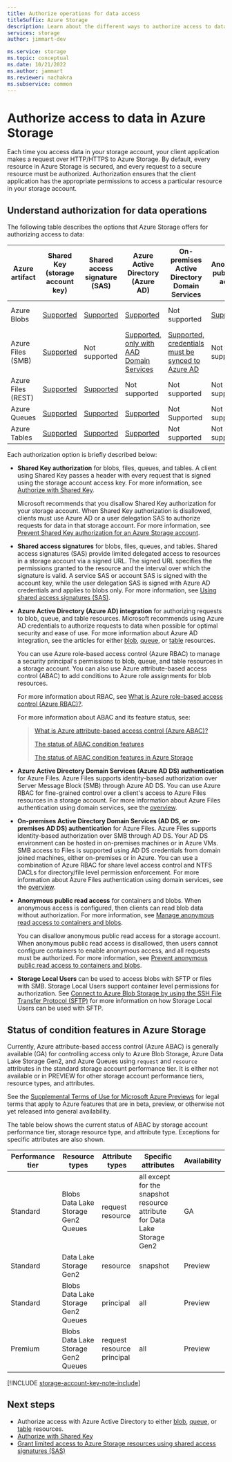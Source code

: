 ```yaml
---
title: Authorize operations for data access
titleSuffix: Azure Storage
description: Learn about the different ways to authorize access to data in Azure Storage. Azure Storage supports authorization with Azure Active Directory, Shared Key authorization, or shared access signatures (SAS), and also supports anonymous access to blobs.
services: storage
author: jimmart-dev

ms.service: storage
ms.topic: conceptual
ms.date: 10/21/2022
ms.author: jammart
ms.reviewer: nachakra
ms.subservice: common
---
```


# Authorize access to data in Azure Storage

Each time you access data in your storage account, your client application makes a request over HTTP/HTTPS to Azure Storage. By default, every resource in Azure Storage is secured, and every request to a secure resource must be authorized. Authorization ensures that the client application has the appropriate permissions to access a particular resource in your storage account.

## Understand authorization for data operations

The following table describes the options that Azure Storage offers for authorizing access to data:

| Azure artifact | Shared Key (storage account key) | Shared access signature (SAS) | Azure Active Directory (Azure AD) | On-premises Active Directory Domain Services | Anonymous public read access | Storage Local Users |
|--|--|--|--|--|--|--|
| Azure Blobs | [Supported](/rest/api/storageservices/authorize-with-shared-key/) | [Supported](storage-sas-overview.md) | [Supported](../blobs/authorize-access-azure-active-directory.md) | Not supported | [Supported](../blobs/anonymous-read-access-configure.md) | [Supported, only for SFTP](../blobs/secure-file-transfer-protocol-support-how-to.md) |
| Azure Files (SMB) | [Supported](/rest/api/storageservices/authorize-with-shared-key/) | Not supported | [Supported, only with AAD Domain Services](../files/storage-files-active-directory-overview.md) | [Supported, credentials must be synced to Azure AD](../files/storage-files-active-directory-overview.md) | Not supported | Supported |
| Azure Files (REST) | [Supported](/rest/api/storageservices/authorize-with-shared-key/) | [Supported](storage-sas-overview.md) | Not supported | Not supported | Not supported | Not supported |
| Azure Queues | [Supported](/rest/api/storageservices/authorize-with-shared-key/) | [Supported](storage-sas-overview.md) | [Supported](../queues/authorize-access-azure-active-directory.md) | Not Supported | Not supported | Not supported |
| Azure Tables | [Supported](/rest/api/storageservices/authorize-with-shared-key/) | [Supported](storage-sas-overview.md) | [Supported](../tables/authorize-access-azure-active-directory.md) | Not supported | Not supported | Not supported |

Each authorization option is briefly described below:
- **Shared Key authorization** for blobs, files, queues, and tables. A client using Shared Key passes a header with every request that is signed using the storage account access key. For more information, see [Authorize with Shared Key](/rest/api/storageservices/authorize-with-shared-key/).

    Microsoft recommends that you disallow Shared Key authorization for your storage account. When Shared Key authorization is disallowed, clients must use Azure AD or a user delegation SAS to authorize requests for data in that storage account. For more information, see [Prevent Shared Key authorization for an Azure Storage account](shared-key-authorization-prevent.md).

- **Shared access signatures** for blobs, files, queues, and tables. Shared access signatures (SAS) provide limited delegated access to resources in a storage account via a signed URL. The signed URL specifies the permissions granted to the resource and the interval over which the signature is valid. A service SAS or account SAS is signed with the account key, while the user delegation SAS is signed with Azure AD credentials and applies to blobs only. For more information, see [Using shared access signatures (SAS)](storage-sas-overview.md).

- **Azure Active Directory (Azure AD) integration** for authorizing requests to blob, queue, and table resources. Microsoft recommends using Azure AD credentials to authorize requests to data when possible for optimal security and ease of use. For more information about Azure AD integration, see the articles for either [blob](../blobs/authorize-access-azure-active-directory.md), [queue](../queues/authorize-access-azure-active-directory.md), or [table](../tables/authorize-access-azure-active-directory.md) resources.

    You can use Azure role-based access control (Azure RBAC) to manage a security principal's permissions to blob, queue, and table resources in a storage account. You can also use Azure attribute-based access control (ABAC) to add conditions to Azure role assignments for blob resources. 

    For more information about RBAC, see [What is Azure role-based access control (Azure RBAC)?](../../role-based-access-control/overview.md).

    For more information about ABAC and its feature status, see:
    > [What is Azure attribute-based access control (Azure ABAC)?](../../role-based-access-control/conditions-overview.md)
    >
    > [The status of ABAC condition features](../../role-based-access-control/conditions-overview.md#status-of-condition-features)
    >
    > [The status of ABAC condition features in Azure Storage](#status-of-condition-features-in-azure-storage)

<!--- After the core ABAC doc updates are published, change the heading in the second link above to: #status-of-condition-features --->

- **Azure Active Directory Domain Services (Azure AD DS) authentication** for Azure Files. Azure Files supports identity-based authorization over Server Message Block (SMB) through Azure AD DS. You can use Azure RBAC for fine-grained control over a client's access to Azure Files resources in a storage account. For more information about Azure Files authentication using domain services, see the [overview](../files/storage-files-active-directory-overview.md).

- **On-premises Active Directory Domain Services (AD DS, or on-premises AD DS) authentication** for Azure Files. Azure Files supports identity-based authorization over SMB through AD DS. Your AD DS environment can be hosted in on-premises machines or in Azure VMs. SMB access to Files is supported using AD DS credentials from domain joined machines, either on-premises or in Azure. You can use a combination of Azure RBAC for share level access control and NTFS DACLs for directory/file level permission enforcement. For more information about Azure Files authentication using domain services, see the [overview](../files/storage-files-active-directory-overview.md).

- **Anonymous public read access** for containers and blobs. When anonymous access is configured, then clients can read blob data without authorization. For more information, see [Manage anonymous read access to containers and blobs](../blobs/anonymous-read-access-configure.md).

    You can disallow anonymous public read access for a storage account. When anonymous public read access is disallowed, then users cannot configure containers to enable anonymous access, and all requests must be authorized. For more information, see [Prevent anonymous public read access to containers and blobs](../blobs/anonymous-read-access-prevent.md).

- **Storage Local Users** can be used to access blobs with SFTP or files with SMB. Storage Local Users support container level permissions for authorization. See [Connect to Azure Blob Storage by using the SSH File Transfer Protocol (SFTP)](../blobs/secure-file-transfer-protocol-support-how-to.md) for more information on how Storage Local Users can be used with SFTP.

## Status of condition features in Azure Storage

Currently, Azure attribute-based access control (Azure ABAC) is generally available (GA) for controlling access only to Azure Blob Storage, Azure Data Lake Storage Gen2, and Azure Queues using `request` and `resource` attributes in the standard storage account performance tier. It is either not available or in PREVIEW for other storage account performance tiers, resource types, and attributes.

See the [Supplemental Terms of Use for Microsoft Azure Previews](https://azure.microsoft.com/support/legal/preview-supplemental-terms/) for legal terms that apply to Azure features that are in beta, preview, or otherwise not yet released into general availability.

The table below shows the current status of ABAC by storage account performance tier, storage resource type, and attribute type. Exceptions for specific attributes are also shown.

| Performance tier | Resource types | Attribute types | Specific attributes | Availability |
|--|--|--|--|--|
| Standard | Blobs<br/>Data Lake Storage Gen2<br/>Queues | request<br/>resource               | all except for the snapshot resource attribute for Data Lake Storage Gen2 | GA |
| Standard | Data Lake Storage Gen2                      | resource                           | snapshot | Preview |
| Standard | Blobs<br/>Data Lake Storage Gen2<br/>Queues | principal                          | all      | Preview |
| Premium  | Blobs<br/>Data Lake Storage Gen2<br/>Queues | request<br/>resource<br/>principal | all      | Preview |

[!INCLUDE [storage-account-key-note-include](../../../includes/storage-account-key-note-include.md)]

## Next steps

- Authorize access with Azure Active Directory to either [blob](../blobs/authorize-access-azure-active-directory.md), [queue](../queues/authorize-access-azure-active-directory.md), or [table](../tables/authorize-access-azure-active-directory.md) resources.
- [Authorize with Shared Key](/rest/api/storageservices/authorize-with-shared-key/)
- [Grant limited access to Azure Storage resources using shared access signatures (SAS)](storage-sas-overview.md)
